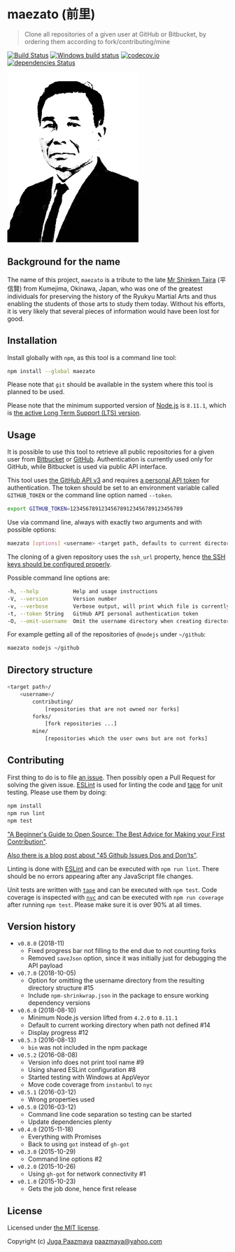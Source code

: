 # maezato (前里)

> Clone all repositories of a given user at GitHub or Bitbucket,
> by ordering them according to fork/contributing/mine

[![Build Status](https://travis-ci.org/paazmaya/maezato.svg?branch=master)](https://travis-ci.org/paazmaya/maezato)
[![Windows build status](https://ci.appveyor.com/api/projects/status/563ksgaandoqalx1/branch/master?svg=true)](https://ci.appveyor.com/project/paazmaya/maezato/branch/master)
[![codecov.io](https://codecov.io/github/paazmaya/maezato/coverage.svg?branch=master)](https://codecov.io/github/paazmaya/maezato?branch=master)
[![dependencies Status](https://david-dm.org/paazmaya/maezato/status.svg)](https://david-dm.org/paazmaya/maezato)

![maezato project logo](icon.png)

## Background for the name

The name of this project, `maezato` is a tribute to the late [Mr Shinken Taira](https://en.wikipedia.org/wiki/Taira_Shinken) (平 信賢)
from Kumejima, Okinawa, Japan, who was one of the greatest individuals for preserving
the history of the Ryukyu Martial Arts and thus enabling the students of those arts
to study them today. Without his efforts, it is very likely that several pieces of information
would have been lost for good.

## Installation

Install globally with `npm`, as this tool is a command line tool:

```sh
npm install --global maezato
```

Please note that `git` should be available in the system where this tool is planned to be used.

Please note that the minimum supported version of [Node.js](https://nodejs.org/en/) is `8.11.1`, which is [the active Long Term Support (LTS) version](https://github.com/nodejs/Release#release-schedule).

## Usage

It is possible to use this tool to retrieve all public repositories for a given
user from [Bitbucket](https://bitbucket.org/) or [GitHub](https://github.com/).
Authentication is currently used only for GitHub, while Bitbucket is used via public API interface.

This tool uses [the GitHub API v3](https://developer.github.com/v3/)
and requires [a personal API token](https://github.com/blog/1509-personal-api-tokens)
for authentication.
The token should be set to an environment variable called `GITHUB_TOKEN` or the command line
option named `--token`.

```sh
export GITHUB_TOKEN=123456789123456789123456789123456789
```

Use via command line, always with exactly two arguments and with possible options:

```sh
maezato [options] <username> <target path, defaults to current directory>
```

The cloning of a given repository uses the `ssh_url` property, hence
[the SSH keys should be configured properly](https://help.github.com/articles/generating-ssh-keys/).

Possible command line options are:

```sh
-h, --help           Help and usage instructions
-V, --version        Version number
-v, --verbose        Verbose output, will print which file is currently being processed
-t, --token String   GitHub API personal authentication token
-O, --omit-username  Omit the username directory when creating directory structure
```

For example getting all of the repositories of `@nodejs` under `~/github`:

```sh
maezato nodejs ~/github
```

## Directory structure

```sh
<target path>/
    <username>/
        contributing/
            [repositories that are not owned nor forks]
        forks/
            [fork repositories ...]
        mine/
            [repositories which the user owns but are not forks]
```

## Contributing

First thing to do is to file [an issue](https://github.com/paazmaya/maezato/issues).
Then possibly open a Pull Request for solving the given issue.
[ESLint](http://eslint.org/) is used for linting the code and
[tape](https://www.npmjs.com/package/tape) for unit testing.
Please use them by doing:

```sh
npm install
npm run lint
npm test
```

["A Beginner's Guide to Open Source: The Best Advice for Making your First Contribution"](http://www.erikaheidi.com/blog/a-beginners-guide-to-open-source-the-best-advice-for-making-your-first-contribution/).

[Also there is a blog post about "45 Github Issues Dos and Don’ts"](https://davidwalsh.name/45-github-issues-dos-donts).

Linting is done with [ESLint](http://eslint.org) and can be executed with `npm run lint`.
There should be no errors appearing after any JavaScript file changes.

Unit tests are written with [`tape`](https://github.com/substack/tape) and can be executed with `npm test`.
Code coverage is inspected with [`nyc`](https://github.com/istanbuljs/nyc) and
can be executed with `npm run coverage` after running `npm test`.
Please make sure it is over 90% at all times.

## Version history

* `v0.8.0` (2018-11)
  - Fixed progress bar not filling to the end due to not counting forks
  - Removed `saveJson` option, since it was initially just for debugging the API payload
* `v0.7.0` (2018-10-05)
  - Option for omitting the username directory from the resulting directory structure #15
  - Include `npm-shrinkwrap.json` in the package to ensure working dependency versions
* `v0.6.0` (2018-08-10)
  - Minimum Node.js version lifted from `4.2.0` to `8.11.1`
  - Default to current working directory when path not defined #14
  - Display progress #12
* `v0.5.3` (2016-08-13)
  - `bin` was not included in the npm package
* `v0.5.2` (2016-08-08)
  - Version info does not print tool name #9
  - Using shared ESLint configuration #8
  - Started testing with Windows at AppVeyor
  - Move code coverage from `instanbul` to `nyc`
* `v0.5.1` (2016-03-12)
  - Wrong properties used
* `v0.5.0` (2016-03-12)
  - Command line code separation so testing can be started
  - Update dependencies plenty
* `v0.4.0` (2015-11-18)
  - Everything with Promises
  - Back to using `got` instead of `gh-got`
* `v0.3.0` (2015-10-29)
  - Command line options #2
* `v0.2.0` (2015-10-26)
  - Using `gh-got` for network connectivity #1
* `v0.1.0` (2015-10-23)
  - Gets the job done, hence first release

## License

Licensed under [the MIT license](LICENSE).

Copyright (c) [Juga Paazmaya](https://paazmaya.fi) <paazmaya@yahoo.com>
